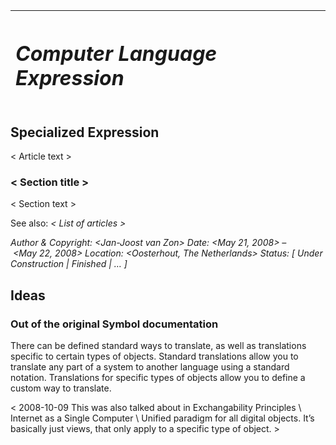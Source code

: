 ﻿|<h1>***Computer Language Expression***</h1>|
| :- |
## **Specialized Expression**
< Article text >
### **< Section title >**
< Section text >

See also: *< List of articles >*


*Author & Copyright: <Jan-Joost van Zon>        Date: <May 21, 2008> – <May 22, 2008>        Location: <Oosterhout, The Netherlands>        Status: [ Under Construction | Finished | … ]*

## **Ideas**

### **Out of the original Symbol documentation**
There can be defined standard ways to translate, as well as translations specific to certain types of objects. Standard translations allow you to translate any part of a system to another language using a standard notation. Translations for specific types of objects allow you to define a custom way to translate.

< 2008-10-09 This was also talked about in Exchangability Principles \ Internet as a Single Computer \ Unified paradigm for all digital objects. It’s basically just views, that only apply to a specific type of object. >


